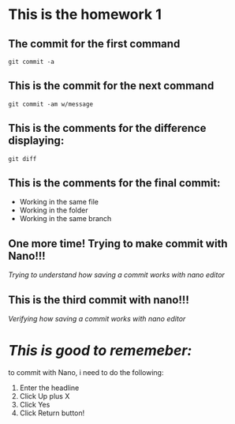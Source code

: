 # This is the homework 1

## The commit for the first command 

    git commit -a

## This is the commit for the next command 

    git commit -am w/message

## This is the comments for the difference displaying:

    git diff

## This is the comments for the final commit:

* Working in the same file
* Working in the folder
* Working in the same branch

## One more time! Trying to make commit with Nano!!!

_Trying to understand how saving a commit works with nano editor_

## This is the third commit with nano!!!

_Verifying how saving a commit works with nano editor_


# _This is good to rememeber:_ 

to commit with Nano, i need to do the following:

1. Enter the headline
2. Click Up plus X
3. Click Yes
4. Click Return button!

